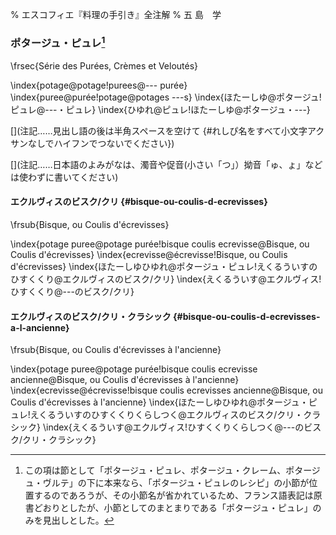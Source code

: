 % エスコフィエ『料理の手引き』全注解
% 五 島　学


[](原稿下準備)
[](訳と注釈)
[](未、原文対照チェック)
[](未、日本語表現校正)
[](未、その他修正)
[](未、原稿最終校正)



### ポタージュ・ピュレ[^1]

\frsec{Série des Purées, Crèmes et Veloutés}

\index{potage@potage!purees@--- purée}
\index{puree@purée!potage@potages ---s}
\index{ほたーしゆ@ポタージュ!ピュレ@---・ピュレ}
\index{ひゆれ@ピュレ!ほたーしゆ@ポタージュ・---}

[^1]: この項は節として「ポタージュ・ピュレ、ポタージュ・クレーム、ポタージュ・ヴルテ」の下に本来なら、「ポタージュ・ピュレのレシピ」の小節が位置するのであろうが、その小節名が省かれているため、フランス語表記は原書どおりとしたが、小節としてのまとまりである「ポタージュ・ピュレ」のみを見出しとした。



[](コメント……この上の部分は無視してください。この下からスタートしてください。)

[](注記……見出し語の後は半角スペースを空けて {#れしぴ名をすべて小文字アクサンなしでハイフンでつないでください})

[](注記……フランス語の見出しは原則単数形でお願いします。また、@の前つまりソート用よみがなはアクサンなし、すべて小文字でお願いします)

[](注記……日本語のよみがなは、濁音や促音(小さい「つ」）拗音「ゅ、ょ」などは使わずに書いてください)




#### エクルヴィスのビスク/クリ {#bisque-ou-coulis-d-ecrevisses}

\frsub{Bisque, ou Coulis d'écrevisses}

\index{potage puree@potage purée!bisque coulis ecrevisse@Bisque, ou Coulis d'écrevisses}
\index{ecrevisse@écrevisse!Bisque, ou Coulis d'écrevisses}
\index{ほたーしゆひゆれ@ポタージュ・ピュレ!えくるういすのひすくくり@エクルヴィスのビスク/クリ}
\index{えくるういす@エクルヴィス!ひすくくり@---のビスク/クリ}








#### エクルヴィスのビスク/クリ・クラシック {#bisque-ou-coulis-d-ecrevisses-a-l-ancienne}

\frsub{Bisque, ou Coulis d'écrevisses à l'ancienne}

\index{potage puree@potage purée!bisque coulis ecrevisse ancienne@Bisque, ou Coulis d'écrevisses à l'ancienne}
\index{ecrevisse@écrevisse!bisque coulis ecrevisses ancienne@Bisque, ou Coulis d'écrevisses à l'ancienne}
\index{ほたーしゆひゆれ@ポタージュ・ピュレ!えくるういすのひすくくりくらしつく@エクルヴィスのビスク/クリ・クラシック}
\index{えくるういす@エクルヴィス!ひすくくりくらしつく@---のビスク/クリ・クラシック}

